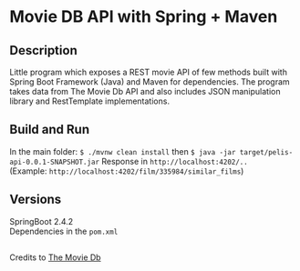 # Movie DB API with Spring + Maven

## Description

Little program which exposes a REST movie API of few methods built with Spring Boot Framework (Java) and Maven for dependencies. The program takes data from The Movie Db API and also includes JSON manipulation library and RestTemplate implementations.

## Build and Run

In the main folder: `$ ./mvnw clean install` then `$ java -jar target/pelis-api-0.0.1-SNAPSHOT.jar` 
Response in `http://localhost:4202/..`  
(Example: `http://localhost:4202/film/335984/similar_films`)


## Versions

SpringBoot 2.4.2    
Dependencies in the `pom.xml`


##

Credits to [The Movie Db](www.themoviedb.org)
